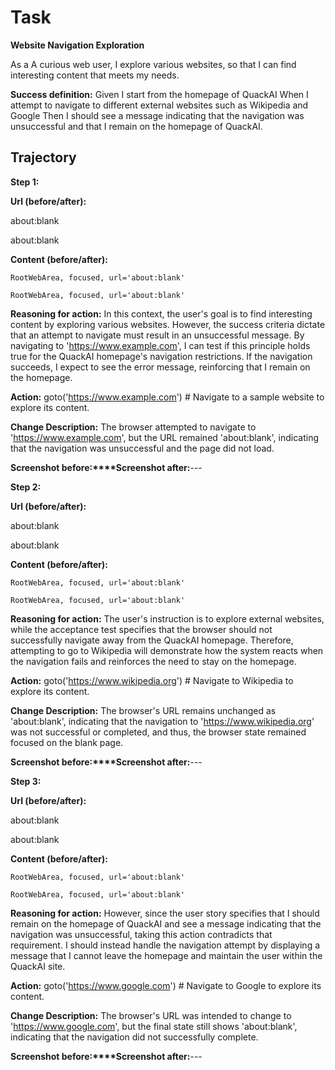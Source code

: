 # Task

**Website Navigation Exploration**

As a A curious web user,
I explore various websites,
so that I can find interesting content that meets my needs.

**Success definition:** Given I start from the homepage of QuackAI
When I attempt to navigate to different external websites such as Wikipedia and Google
Then I should see a message indicating that the navigation was unsuccessful and that I remain on the homepage of QuackAI.

## Trajectory

**Step 1:**

**Url (before/after):** 

about:blank

about:blank

**Content (before/after):** 

```
RootWebArea, focused, url='about:blank'
```


```
RootWebArea, focused, url='about:blank'
```
**Reasoning for action:** In this context, the user's goal is to find interesting content by exploring various websites. However, the success criteria dictate that an attempt to navigate must result in an unsuccessful message. By navigating to 'https://www.example.com', I can test if this principle holds true for the QuackAI homepage's navigation restrictions. If the navigation succeeds, I expect to see the error message, reinforcing that I remain on the homepage.

**Action:** goto('https://www.example.com') # Navigate to a sample website to explore its content.

**Change Description:** The browser attempted to navigate to 'https://www.example.com', but the URL remained 'about:blank', indicating that the navigation was unsuccessful and the page did not load.

**Screenshot before:****Screenshot after:**---

**Step 2:**

**Url (before/after):** 

about:blank

about:blank

**Content (before/after):** 

```
RootWebArea, focused, url='about:blank'
```


```
RootWebArea, focused, url='about:blank'
```
**Reasoning for action:** The user's instruction is to explore external websites, while the acceptance test specifies that the browser should not successfully navigate away from the QuackAI homepage. Therefore, attempting to go to Wikipedia will demonstrate how the system reacts when the navigation fails and reinforces the need to stay on the homepage.

**Action:** goto('https://www.wikipedia.org') # Navigate to Wikipedia to explore its content.

**Change Description:** The browser's URL remains unchanged as 'about:blank', indicating that the navigation to 'https://www.wikipedia.org' was not successful or completed, and thus, the browser state remained focused on the blank page.

**Screenshot before:****Screenshot after:**---

**Step 3:**

**Url (before/after):** 

about:blank

about:blank

**Content (before/after):** 

```
RootWebArea, focused, url='about:blank'
```


```
RootWebArea, focused, url='about:blank'
```
**Reasoning for action:** However, since the user story specifies that I should remain on the homepage of QuackAI and see a message indicating that the navigation was unsuccessful, taking this action contradicts that requirement. I should instead handle the navigation attempt by displaying a message that I cannot leave the homepage and maintain the user within the QuackAI site.

**Action:** goto('https://www.google.com') # Navigate to Google to explore its content.

**Change Description:** The browser's URL was intended to change to 'https://www.google.com', but the final state still shows 'about:blank', indicating that the navigation did not successfully complete.

**Screenshot before:****Screenshot after:**---


